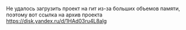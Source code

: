 Не удалось загрузить проект на гит из-за больших объемов памяти, поэтому вот ссылка на архив проекта https://disk.yandex.ru/d/1HAd03ru4L8alg
